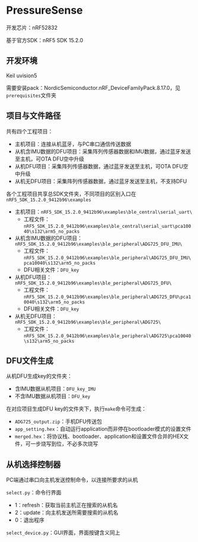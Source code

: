 # PressureSense

开发芯片：nRF52832

基于官方SDK：nRF5 SDK 15.2.0



## 开发环境

Keil uvision5

需要安装pack：NordicSemiconductor.nRF_DeviceFamilyPack.8.17.0，见`prerequisites`文件夹



## 项目与文件路径

共有四个工程项目：

- 主机项目：连接从机蓝牙，与PC串口通信传送数据
- 从机含IMU数据的DFU项目：采集阵列传感器数据和IMU数据，通过蓝牙发送至主机，可OTA DFU空中升级
- 从机DFU项目：采集阵列传感器数据，通过蓝牙发送至主机，可OTA DFU空中升级
- 从机无DFU项目：采集阵列传感器数据，通过蓝牙发送至主机，不支持DFU



各个工程项目共享总SDK文件夹，不同项目的区别入口在`nRF5_SDK_15.2.0_9412b96\examples`

- 主机项目：`nRF5_SDK_15.2.0_9412b96\examples\ble_central\serial_uart\`
  - 工程文件：`nRF5_SDK_15.2.0_9412b96\examples\ble_central\serial_uart\pca10040\s132\arm5_no_packs`
- 从机含IMU数据的DFU项目：`nRF5_SDK_15.2.0_9412b96\examples\ble_peripheral\ADG725_DFU_IMU\`
  - 工程文件：`nRF5_SDK_15.2.0_9412b96\examples\ble_peripheral\ADG725_DFU_IMU\pca10040\s132\arm5_no_packs`
  - DFU相关文件：`DFU_key`
- 从机DFU项目：`nRF5_SDK_15.2.0_9412b96\examples\ble_peripheral\ADG725_DFU\`
  - 工程文件：`nRF5_SDK_15.2.0_9412b96\examples\ble_peripheral\ADG725_DFU\pca10040\s132\arm5_no_packs`
  - DFU相关文件：`DFU_key`
- 从机无DFU项目：`nRF5_SDK_15.2.0_9412b96\examples\ble_peripheral\ADG725\`
  - 工程文件：`nRF5_SDK_15.2.0_9412b96\examples\ble_peripheral\ADG725\pca10040\s132\arm5_no_packs`



## DFU文件生成

从机DFU生成key的文件夹：

- 含IMU数据从机项目：`DFU_key_IMU`
- 不含IMU数据从机项目：`DFU_key`

在对应项目生成DFU key的文件夹下，执行`make`命令可生成：

- `ADG725_output.zip`：手机DFU传送包
- `app_setting.hex`：自动运行application而非停在bootloader模式的设置文件
- `merged.hex`：将协议栈、bootloader、application和设置文件合并的HEX文件，可一步烧写到位，不必多次烧写



## 从机选择控制器

PC端通过串口向主机发送控制命令，以连接所要求的从机

`select.py`：命令行界面

- 1：refresh：获取当前主机正在搜索的从机名
- 2：update：向主机发送所需要搜索的从机名
- 0：退出程序

`select_device.py`：GUI界面，界面按键含义同上

